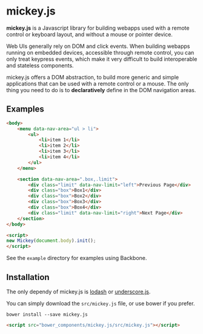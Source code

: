 # mickey.js

**mickey.js** is a Javascript library for building webapps used with a remote control or keyboard layout, and without a mouse or pointer device.

Web UIs generally rely on DOM and click events. When building webapps running on embedded devices, accessible through remote control, you can only treat keypress events, which make it very difficult to build interoperable and stateless components.

mickey.js offers a DOM abstraction, to build more generic and simple applications that can be used with a remote control or a mouse. The only thing you need to do is to __declaratively__ define in the DOM navigation areas.

## Examples

```html
<body>
    <menu data-nav-area="ul > li">
        <ul>
            <li>item 1</li>
            <li>item 2</li>
            <li>item 3</li>
            <li>item 4</li>
        </ul>
    </menu>

    <section data-nav-area=".box,.limit">
        <div class="limit" data-nav-limit="left">Previous Page</div>
        <div class="box">Box1</div>
        <div class="box">Box2</div>
        <div class="box">Box3</div>
        <div class="box">Box4</div>
        <div class="limit" data-nav-limit="right">Next Page</div>
    </section>
</body>

<script>
new Mickey(document.body).init();
</script>
```

See the `example` directory for examples using Backbone.

## Installation

The only dependy of mickey.js is [lodash](http://lodash.com/) or [underscore.js](http://underscorejs.org/).

You can simply download the `src/mickey.js` file, or use bower if you prefer.

```shell
bower install --save mickey.js
```

```html
<script src="bower_components/mickey.js/src/mickey.js"></script>
```
